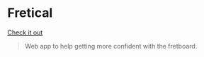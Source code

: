 # Fretical

[Check it out](https://ropfoo.github.io/Fretical/)

> Web app to help getting more confident with the fretboard.
